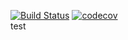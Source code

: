 [![Build Status](https://travis-ci.org/echqhq/linear_regression.svg?branch=master)](https://travis-ci.org/echqhq/linear_regression)
[![codecov](https://codecov.io/gh/echqhq/linear_regression/branch/master/graph/badge.svg?token=YK7QWUXBZ0)](https://codecov.io/gh/echqhq/linear_regression)  
test